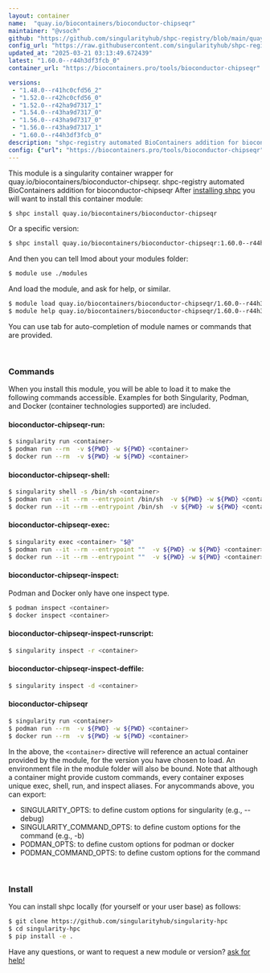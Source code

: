 ```yaml
---
layout: container
name:  "quay.io/biocontainers/bioconductor-chipseqr"
maintainer: "@vsoch"
github: "https://github.com/singularityhub/shpc-registry/blob/main/quay.io/biocontainers/bioconductor-chipseqr/container.yaml"
config_url: "https://raw.githubusercontent.com/singularityhub/shpc-registry/main/quay.io/biocontainers/bioconductor-chipseqr/container.yaml"
updated_at: "2025-03-21 03:13:49.672439"
latest: "1.60.0--r44h3df3fcb_0"
container_url: "https://biocontainers.pro/tools/bioconductor-chipseqr"

versions:
 - "1.48.0--r41hc0cfd56_2"
 - "1.52.0--r42hc0cfd56_0"
 - "1.52.0--r42ha9d7317_1"
 - "1.54.0--r43ha9d7317_0"
 - "1.56.0--r43ha9d7317_0"
 - "1.56.0--r43ha9d7317_1"
 - "1.60.0--r44h3df3fcb_0"
description: "shpc-registry automated BioContainers addition for bioconductor-chipseqr"
config: {"url": "https://biocontainers.pro/tools/bioconductor-chipseqr", "maintainer": "@vsoch", "description": "shpc-registry automated BioContainers addition for bioconductor-chipseqr", "latest": {"1.60.0--r44h3df3fcb_0": "sha256:8229b3627a5f9d9d5d6d413a5caa5384c7e3dadfa726b05cdba63fe1c70de7a2"}, "tags": {"1.48.0--r41hc0cfd56_2": "sha256:86cf9673db70cfc6758f9e99a1f3b85773b450360ea2da0e647971b73393e0b1", "1.52.0--r42hc0cfd56_0": "sha256:93c4896a67d868ffa21ca9b93b93d040dc0aec0590d33f6bd78e684984f61c9b", "1.52.0--r42ha9d7317_1": "sha256:4ad34be10f226cb2926685fb9b3aa810e01d5b3da64c0f9563a5ad9c68c1dc10", "1.54.0--r43ha9d7317_0": "sha256:5261145d1583873ccb2420a078d1f613de647f5ca65c5281e8378c7ad70d6abf", "1.56.0--r43ha9d7317_0": "sha256:3798e3fcb9880497a010ae2ba556f6c9c0af8e215d0325868aa8693a90c74c43", "1.56.0--r43ha9d7317_1": "sha256:a6e434050f57c63b2decf312378bff8e9235017c99d9d0e697e2f382774f433d", "1.60.0--r44h3df3fcb_0": "sha256:8229b3627a5f9d9d5d6d413a5caa5384c7e3dadfa726b05cdba63fe1c70de7a2"}, "docker": "quay.io/biocontainers/bioconductor-chipseqr"}
---
```


This module is a singularity container wrapper for quay.io/biocontainers/bioconductor-chipseqr.
shpc-registry automated BioContainers addition for bioconductor-chipseqr
After [installing shpc](#install) you will want to install this container module:


```bash
$ shpc install quay.io/biocontainers/bioconductor-chipseqr
```

Or a specific version:

```bash
$ shpc install quay.io/biocontainers/bioconductor-chipseqr:1.60.0--r44h3df3fcb_0
```

And then you can tell lmod about your modules folder:

```bash
$ module use ./modules
```

And load the module, and ask for help, or similar.

```bash
$ module load quay.io/biocontainers/bioconductor-chipseqr/1.60.0--r44h3df3fcb_0
$ module help quay.io/biocontainers/bioconductor-chipseqr/1.60.0--r44h3df3fcb_0
```

You can use tab for auto-completion of module names or commands that are provided.

<br>

### Commands

When you install this module, you will be able to load it to make the following commands accessible.
Examples for both Singularity, Podman, and Docker (container technologies supported) are included.

#### bioconductor-chipseqr-run:

```bash
$ singularity run <container>
$ podman run --rm  -v ${PWD} -w ${PWD} <container>
$ docker run --rm  -v ${PWD} -w ${PWD} <container>
```

#### bioconductor-chipseqr-shell:

```bash
$ singularity shell -s /bin/sh <container>
$ podman run --it --rm --entrypoint /bin/sh  -v ${PWD} -w ${PWD} <container>
$ docker run --it --rm --entrypoint /bin/sh  -v ${PWD} -w ${PWD} <container>
```

#### bioconductor-chipseqr-exec:

```bash
$ singularity exec <container> "$@"
$ podman run --it --rm --entrypoint ""  -v ${PWD} -w ${PWD} <container> "$@"
$ docker run --it --rm --entrypoint ""  -v ${PWD} -w ${PWD} <container> "$@"
```

#### bioconductor-chipseqr-inspect:

Podman and Docker only have one inspect type.

```bash
$ podman inspect <container>
$ docker inspect <container>
```

#### bioconductor-chipseqr-inspect-runscript:

```bash
$ singularity inspect -r <container>
```

#### bioconductor-chipseqr-inspect-deffile:

```bash
$ singularity inspect -d <container>
```



#### bioconductor-chipseqr

```bash
$ singularity run <container>
$ podman run --rm  -v ${PWD} -w ${PWD} <container>
$ docker run --rm  -v ${PWD} -w ${PWD} <container>
```


In the above, the `<container>` directive will reference an actual container provided
by the module, for the version you have chosen to load. An environment file in the
module folder will also be bound. Note that although a container
might provide custom commands, every container exposes unique exec, shell, run, and
inspect aliases. For anycommands above, you can export:

 - SINGULARITY_OPTS: to define custom options for singularity (e.g., --debug)
 - SINGULARITY_COMMAND_OPTS: to define custom options for the command (e.g., -b)
 - PODMAN_OPTS: to define custom options for podman or docker
 - PODMAN_COMMAND_OPTS: to define custom options for the command

<br>

### Install

You can install shpc locally (for yourself or your user base) as follows:

```bash
$ git clone https://github.com/singularityhub/singularity-hpc
$ cd singularity-hpc
$ pip install -e .
```

Have any questions, or want to request a new module or version? [ask for help!](https://github.com/singularityhub/singularity-hpc/issues)